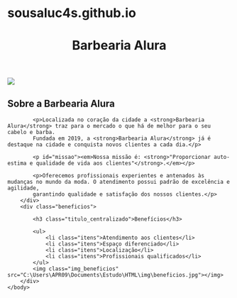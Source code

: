 # sousaluc4s.github.io
<!DOCTYPE html>
<html lang="pt-br">
	<head>
		<meta charset="UTF-8">
		<title>Barbearia Alura</title>
		<link rel="stylesheet" href="C:\Users\APR09\Documents\Estudo\HTML\css\style.css">
	</head>
	<body>
		<header>
			<h1 class="titulo_principal">Barbearia Alura</h1>
		</header>
		<img id="banner" src="C:\Users\APR09\Documents\Estudo\HTML\img\banner.jpg"></img>
		<div class="principal">
			<h2 class="titulo_centralizado">Sobre a Barbearia Alura</h2>

			<p>Localizada no coração da cidade a <strong>Barbearia Alura</strong> traz para o mercado o que há de melhor para o seu cabelo e barba. 
			Fundada em 2019, a <strong>Barbearia Alura</strong> já é destaque na cidade e conquista novos clientes a cada dia.</p>

			<p id="missao"><em>Nossa missão é: <strong>"Proporcionar auto-estima e qualidade de vida aos clientes"</strong>.</em></p>

			<p>Oferecemos profissionais experientes e antenados às mudanças no mundo da moda. O atendimento possui padrão de excelência e agilidade, 
			garantindo qualidade e satisfação dos nossos clientes.</p>
		</div>
		<div class="beneficios">

			<h3 class="titulo_centralizado">Benefícios</h3>

			<ul>
				<li class="itens">Atendimento aos clientes</li>
				<li class="itens">Espaço diferenciado</li>
				<li class="itens">Localização</li>
				<li class="itens">Profissionais qualificados</li>
			</ul>
			<img class="img_beneficios" src="C:\Users\APR09\Documents\Estudo\HTML\img\beneficios.jpg"></img>
		</div>
	</body>
</html>
